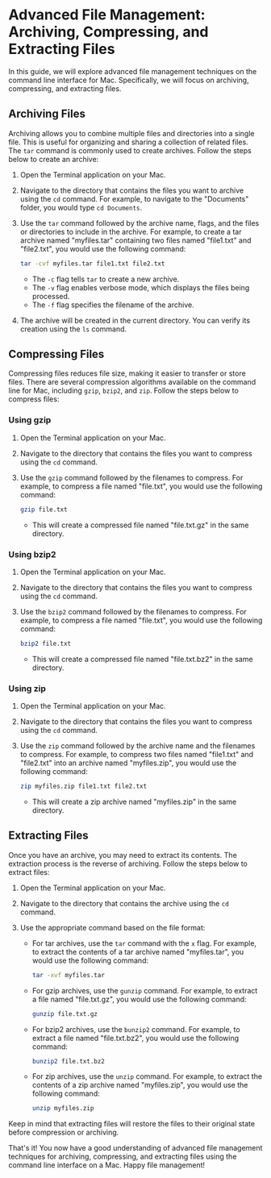 # Advanced File Management: Archiving, Compressing, and Extracting Files

In this guide, we will explore advanced file management techniques on the command line interface for Mac. Specifically, we will focus on archiving, compressing, and extracting files.

## Archiving Files

Archiving allows you to combine multiple files and directories into a single file. This is useful for organizing and sharing a collection of related files. The `tar` command is commonly used to create archives. Follow the steps below to create an archive:

1. Open the Terminal application on your Mac.
2. Navigate to the directory that contains the files you want to archive using the `cd` command. For example, to navigate to the "Documents" folder, you would type `cd Documents`.
3. Use the `tar` command followed by the archive name, flags, and the files or directories to include in the archive. For example, to create a tar archive named "myfiles.tar" containing two files named "file1.txt" and "file2.txt", you would use the following command: 

   ```bash
   tar -cvf myfiles.tar file1.txt file2.txt
   ```

   - The `-c` flag tells `tar` to create a new archive.
   - The `-v` flag enables verbose mode, which displays the files being processed.
   - The `-f` flag specifies the filename of the archive.

4. The archive will be created in the current directory. You can verify its creation using the `ls` command.

## Compressing Files

Compressing files reduces file size, making it easier to transfer or store files. There are several compression algorithms available on the command line for Mac, including `gzip`, `bzip2`, and `zip`. Follow the steps below to compress files:

### Using gzip

1. Open the Terminal application on your Mac.
2. Navigate to the directory that contains the files you want to compress using the `cd` command.
3. Use the `gzip` command followed by the filenames to compress. For example, to compress a file named "file.txt", you would use the following command:

   ```bash
   gzip file.txt
   ```

   - This will create a compressed file named "file.txt.gz" in the same directory.

### Using bzip2

1. Open the Terminal application on your Mac.
2. Navigate to the directory that contains the files you want to compress using the `cd` command.
3. Use the `bzip2` command followed by the filenames to compress. For example, to compress a file named "file.txt", you would use the following command:

   ```bash
   bzip2 file.txt
   ```

   - This will create a compressed file named "file.txt.bz2" in the same directory.

### Using zip

1. Open the Terminal application on your Mac.
2. Navigate to the directory that contains the files you want to compress using the `cd` command.
3. Use the `zip` command followed by the archive name and the filenames to compress. For example, to compress two files named "file1.txt" and "file2.txt" into an archive named "myfiles.zip", you would use the following command:

   ```bash
   zip myfiles.zip file1.txt file2.txt
   ```

   - This will create a zip archive named "myfiles.zip" in the same directory.

## Extracting Files

Once you have an archive, you may need to extract its contents. The extraction process is the reverse of archiving. Follow the steps below to extract files:

1. Open the Terminal application on your Mac.
2. Navigate to the directory that contains the archive using the `cd` command.
3. Use the appropriate command based on the file format:

   - For tar archives, use the `tar` command with the `x` flag. For example, to extract the contents of a tar archive named "myfiles.tar", you would use the following command:
     ```bash
     tar -xvf myfiles.tar
     ```
   - For gzip archives, use the `gunzip` command. For example, to extract a file named "file.txt.gz", you would use the following command:
     ```bash
     gunzip file.txt.gz
     ```
   - For bzip2 archives, use the `bunzip2` command. For example, to extract a file named "file.txt.bz2", you would use the following command:
     ```bash
     bunzip2 file.txt.bz2
     ```
   - For zip archives, use the `unzip` command. For example, to extract the contents of a zip archive named "myfiles.zip", you would use the following command:
     ```bash
     unzip myfiles.zip
     ```

Keep in mind that extracting files will restore the files to their original state before compression or archiving.

That's it! You now have a good understanding of advanced file management techniques for archiving, compressing, and extracting files using the command line interface on a Mac. Happy file management!